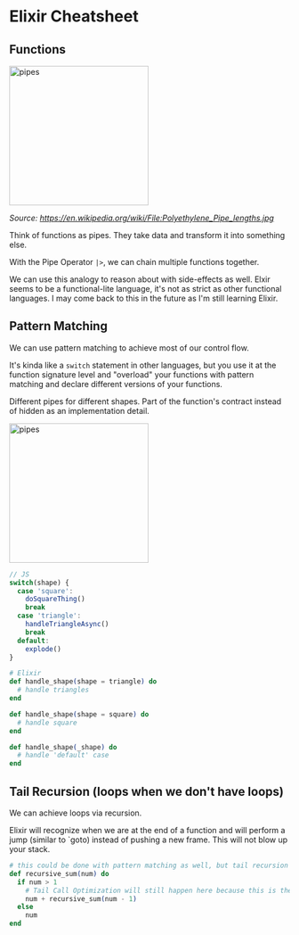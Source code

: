 # Elixir Cheatsheet

## Functions

<img alt='pipes' width='250' src="https://github.com/user-attachments/assets/fbfc6eaf-393c-4153-aa58-7f405252eba1">

_Source: https://en.wikipedia.org/wiki/File:Polyethylene_Pipe_lengths.jpg_

Think of functions as pipes. They take data and transform it into something else.

With the Pipe Operator `|>`, we can chain multiple functions together.

We can use this analogy to reason about with side-effects as well. Elxir seems to be a functional-lite language, it's not as strict as other functional languages. I may come back to this in the future as I'm still learning Elixir.

## Pattern Matching

We can use pattern matching to achieve most of our control flow.

It's kinda like a `switch` statement in other languages, but you use it at the function signature level and "overload" your functions with pattern matching and declare different versions of your functions.

Different pipes for different shapes. Part of the function's contract instead of hidden as an implementation detail.

<img alt='pipes' width='250' src="https://github.com/user-attachments/assets/03ea9347-cc17-4aa1-a065-f5ade73625df">

```js
// JS
switch(shape) {
  case 'square':
    doSquareThing()
    break
  case 'triangle':
    handleTriangleAsync()
    break
  default:
    explode()
}
```

```elixir
# Elixir
def handle_shape(shape = triangle) do
  # handle triangles
end

def handle_shape(shape = square) do
  # handle square
end

def handle_shape(_shape) do
  # handle 'default' case
end
```

## Tail Recursion (loops when we don't have loops)

We can achieve loops via recursion.

Elixir will recognize when we are at the end of a function and will perform a jump (similar to `goto) instead of pushing a new frame. This will not blow up your stack.

```elixir
# this could be done with pattern matching as well, but tail recursion is more obvious here
def recursive_sum(num) do
  if num > 1
    # Tail Call Optimization will still happen here because this is the end of the execution path.
    num + recursive_sum(num - 1)
  else
    num
end
```
